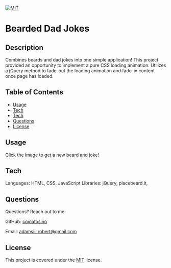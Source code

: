 [![MIT](https://img.shields.io/badge/license-MIT-green)](https://opensource.org/licenses/MIT)

# Bearded Dad Jokes

## Description

Combines beards and dad jokes into one simple application! This project provided an opportunity to implement a pure CSS loading animation. Utilizes a jQuery method to fade-out the loading animation and fade-in content once page has loaded.

## Table of Contents

- [Usage](#Usage)
- [Tech](#Tech)
- [Tech](#Tech)
- [Questions](#Questions)
- [License](#License)

## Usage

Click the image to get a new beard and joke!

## Tech

Languages: HTML, CSS, JavaScript
Libraries: jQuery, placebeard.it, 

## Questions

Questions? Reach out to me:

GitHub: [comatosino](https://github.com/comatosino)

Email: adamsiii.robert@gmail.com

## License
    
This project is covered under the [MIT](https://opensource.org/licenses/MIT) license.
    

